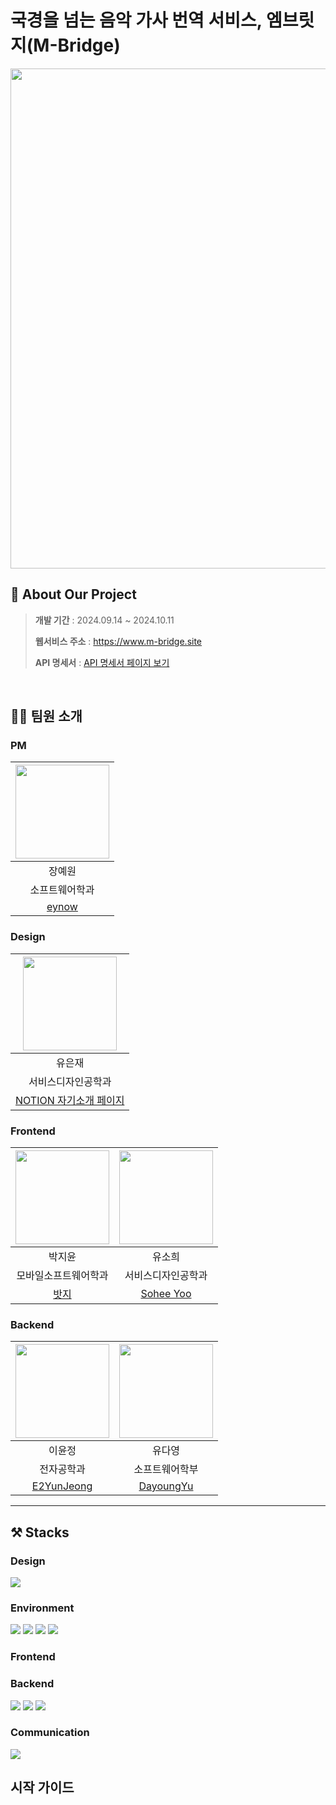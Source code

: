# 국경을 넘는 음악 가사 번역 서비스, 엠브릿지(M-Bridge)
<img src="https://github.com/user-attachments/assets/9c8a98c1-f745-4163-ab26-10fdb23834f0" width="800" />

## 🎵 About Our Project
>**개발 기간** : 2024.09.14 ~ 2024.10.11
>
>**웹서비스 주소** : https://www.m-bridge.site
>
>**API 명세서** : [API 명세서 페이지 보기](https://docs.google.com/spreadsheets/d/1nG7maZs-K6-5vom9zmOX3XEzmv-KILYQnuq5lhnUzno/edit?gid=0#gid=0)
<br/>

## 💁‍♀️ 팀원 소개
### PM
|<img src="https://avatars.githubusercontent.com/u/121480568?v=4" width="150" height="150"/>|
|:-:|
|장예원|
|소프트웨어학과|
|[eynow](https://github.com/eynow1159)|

### Design
|<img src="https://github.com/user-attachments/assets/3902424d-6ccd-42a3-a8c6-b9319d567a91" width="150" height="150"/>|
|:-:|
|유은재|
|서비스디자인공학과|
|[NOTION 자기소개 페이지](https://burnt-bite-da7.notion.site/JAY_PORTFOLIO-74e977dbb7714b9a985c478544f23ecb)|

### Frontend
|<img src="https://avatars.githubusercontent.com/u/130573661?v=4" width="150" height="150"/>|<img src="https://avatars.githubusercontent.com/u/73579002?v=4" width="150" height="150"/>|
|:-:|:-:|
|박지윤|유소희|
|모바일소프트웨어학과|서비스디자인공학과|
|[밧지](https://github.com/zzizi6)|[Sohee Yoo](https://github.com/knv127)|

### Backend
|<img src="https://avatars.githubusercontent.com/u/163099474?v=4" width="150" height="150"/>|<img src="https://avatars.githubusercontent.com/u/100904133?v=4" width="150" height="150"/>|
|:-:|:-:|
|이윤정|유다영|
|전자공학과|소프트웨어학부|
|[E2YunJeong](https://github.com/E2YunJeong)|[DayoungYu](https://github.com/judyzero)|

---

## ⚒️ Stacks
### Design
<img src="https://img.shields.io/badge/Figma-F24E1E?style=for-the-badge&logo=figma&logoColor=white">

### Environment
<img src="https://img.shields.io/badge/VS%20Code-007ACC?style=for-the-badge&logo=visual-studio-code&logoColor=white">
<img src="https://img.shields.io/badge/IntelliJ%20IDEA-000000?style=for-the-badge&logo=intellij-idea&logoColor=white">
<img src="https://img.shields.io/badge/Git-F05032?style=for-the-badge&logo=git&logoColor=white">
<img src="https://img.shields.io/badge/GitHub-181717?style=for-the-badge&logo=github&logoColor=white">

### Frontend


### Backend
<img src="https://img.shields.io/badge/Spring%20Boot-6DB33F?style=for-the-badge&logo=spring-boot&logoColor=white">
<img src="https://img.shields.io/badge/Spring%20Cloud%20AWS-6DB33F?style=for-the-badge&logo=spring-cloud&logoColor=white">
<img src="https://img.shields.io/badge/Postman-FF6C37?style=for-the-badge&logo=postman&logoColor=white">


### Communication
<img src="https://img.shields.io/badge/Discord-5865F2?style=for-the-badge&logo=discord&logoColor=white">

## 시작 가이드
